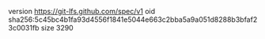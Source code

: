 version https://git-lfs.github.com/spec/v1
oid sha256:5c45bc4b1fa93d4556f1841e5044e663c2bba5a9a051d8288b3bfaf23c0031fb
size 3290
